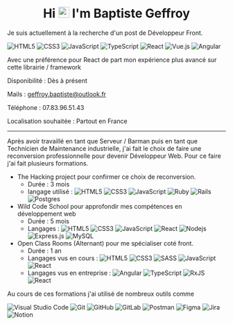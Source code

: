 <h1 align="center">Hi <img src="https://media.giphy.com/media/hvRJCLFzcasrR4ia7z/giphy.gif" width="25px"> I'm Baptiste Geffroy</h1>

Je suis actuellement à la recherche d'un post de Développeur Front.

![HTML5](https://img.shields.io/badge/-HTML5-E34F26?style=for-the-badge&logo=html5&logoColor=white)
![CSS3](https://img.shields.io/badge/-CSS3-1572B6?style=for-the-badge&logo=css3)
![JavaScript](https://img.shields.io/badge/-JavaScript-323330?style=for-the-badge&logo=javascript)
![TypeScript](https://img.shields.io/badge/typescript-%23007ACC.svg?style=for-the-badge&logo=typescript&logoColor=white)
![React](https://img.shields.io/badge/react-%2320232a.svg?style=for-the-badge&logo=react&logoColor=%2361DAFB)
![Vue.js](https://img.shields.io/badge/vuejs-%2335495e.svg?style=for-the-badge&logo=vuedotjs&logoColor=%234FC08D)
![Angular](https://img.shields.io/badge/angular-%23DD0031.svg?style=for-the-badge&logo=angular&logoColor=white)

Avec une préférence pour React de part mon expérience plus avancé sur cette librairie / framework

Disponibilité : Dès à présent

Mails : geffroy.baptiste@outlook.fr

Téléphone : 07.83.96.51.43

Localisation souhaitée : Partout en France

---

Après avoir travaillé en tant que Serveur / Barman puis en tant que Technicien de Maintenance industrielle, j'ai fait le choix de faire une reconversion professionnelle pour devenir Développeur Web.
Pour ce faire j'ai fait plusieurs formations.
- The Hacking project pour confirmer ce choix de reconversion.
  - Durée : 3 mois
  - langage utilisé : 
![HTML5](https://img.shields.io/badge/-HTML5-E34F26?style=Flat&logo=html5&logoColor=white)
![CSS3](https://img.shields.io/badge/-CSS3-1572B6?style=Flat&logo=css3)
![JavaScript](https://img.shields.io/badge/-JavaScript-323330?style=Flat&logo=javascript)
![Ruby](https://img.shields.io/badge/ruby-%23CC342D.svg?style=Flat&logo=ruby&logoColor=white)
![Rails](https://img.shields.io/badge/rails-%23CC0000.svg?style=Flat&logo=ruby-on-rails&logoColor=white)
![Postgres](https://img.shields.io/badge/postgres-%23316192.svg?style=Flat&logo=postgresql&logoColor=white)
- Wild Code School pour approfondir mes compétences en développement web
  - Durée : 5 mois
  - Langages :
![HTML5](https://img.shields.io/badge/-HTML5-E34F26?style=Flat&logo=html5&logoColor=white)
![CSS3](https://img.shields.io/badge/-CSS3-1572B6?style=Flat&logo=css3)
![JavaScript](https://img.shields.io/badge/-JavaScript-323330?style=Flat&logo=javascript)
![React](https://img.shields.io/badge/react-%2320232a.svg?style=Flat&logo=react&logoColor=%2361DAFB)
![Nodejs](https://img.shields.io/badge/-Nodejs-303030?style=Flat&logo=Node.js)
![Express.js](https://img.shields.io/badge/express.js-%23404d59.svg?style=Flat&logo=express&logoColor=%2361DAFB)
![MySQL](https://img.shields.io/badge/-MySQL-336791?style=Flat&logo=mysql)
- Open Class Rooms (Alternant) pour me spécialiser coté front.
  - Durée : 1 an
  - Langages vus en cours :
![HTML5](https://img.shields.io/badge/-HTML5-E34F26?style=Flat&logo=html5&logoColor=white)
![CSS3](https://img.shields.io/badge/-CSS3-1572B6?style=Flat&logo=css3)
![SASS](https://img.shields.io/badge/SASS-hotpink.svg?style=Flat&logo=SASS&logoColor=white)
![JavaScript](https://img.shields.io/badge/-JavaScript-323330?style=Flat&logo=javascript)
![React](https://img.shields.io/badge/react-%2320232a.svg?style=Flat&logo=react&logoColor=%2361DAFB)
  - Langages vus en entreprise :
![Angular](https://img.shields.io/badge/angular-%23DD0031.svg?style=Flat&logo=angular&logoColor=white)
![TypeScript](https://img.shields.io/badge/typescript-%23007ACC.svg?style=Flat&logo=typescript&logoColor=white)
![RxJS](https://img.shields.io/badge/rxjs-%23B7178C.svg?style=Flat&logo=reactivex&logoColor=white)
![React](https://img.shields.io/badge/react-%2320232a.svg?style=Flat&logo=react&logoColor=%2361DAFB)

Au cours de ces formations j'ai utilisé de nombreux outils comme

![Visual Studio Code](https://img.shields.io/badge/Visual%20Studio%20Code-0078d7.svg?style=Flat&logo=visual-studio-code&logoColor=white)
![Git](https://img.shields.io/badge/-Git-3E2C00?style=Flat&logo=git)
![GitHub](https://img.shields.io/badge/-GitHub-181717?style=Flat&logo=github)
![GitLab](https://img.shields.io/badge/-GitLab-FCA121?style=Flat&logo=gitlab)
![Postman](https://img.shields.io/badge/Postman-FF6C37?style=Flat&logo=postman&logoColor=white)
![Figma](https://img.shields.io/badge/figma-%23F24E1E.svg?style=Flat&logo=figma&logoColor=white)
![Jira](https://img.shields.io/badge/jira-%230A0FFF.svg?style=Flat&logo=jira&logoColor=white)
![Notion](https://img.shields.io/badge/Notion-%23000000.svg?style=Flat&logo=notion&logoColor=white)
<!--
![HTML5](https://img.shields.io/badge/-HTML5-E34F26?style=for-the-badge&logo=html5&logoColor=white)
![CSS3](https://img.shields.io/badge/-CSS3-1572B6?style=for-the-badge&logo=css3)
![SASS](https://img.shields.io/badge/SASS-hotpink.svg?style=for-the-badge&logo=SASS&logoColor=white)
![JavaScript](https://img.shields.io/badge/-JavaScript-323330?style=for-the-badge&logo=javascript)
![TypeScript](https://img.shields.io/badge/typescript-%23007ACC.svg?style=for-the-badge&logo=typescript&logoColor=white)
![React](https://img.shields.io/badge/react-%2320232a.svg?style=for-the-badge&logo=react&logoColor=%2361DAFB)
![Angular](https://img.shields.io/badge/angular-%23DD0031.svg?style=for-the-badge&logo=angular&logoColor=white)
![Vue.js](https://img.shields.io/badge/vuejs-%2335495e.svg?style=for-the-badge&logo=vuedotjs&logoColor=%234FC08D)
![Nodejs](https://img.shields.io/badge/-Nodejs-303030?style=for-the-badge&logo=Node.js)
![Express.js](https://img.shields.io/badge/express.js-%23404d59.svg?style=for-the-badge&logo=express&logoColor=%2361DAFB)
![MySQL](https://img.shields.io/badge/-MySQL-336791?style=for-the-badge&logo=mysql)
![PostgreSQL](https://img.shields.io/badge/-PostgreSQL-336791?style=for-the-badge&logo=postgresql)
![Postman](https://img.shields.io/badge/Postman-FF6C37?style=for-the-badge&logo=postman&logoColor=white)
![Visual Studio Code](https://img.shields.io/badge/Visual%20Studio%20Code-0078d7.svg?style=for-the-badge&logo=visual-studio-code&logoColor=white)
![Git](https://img.shields.io/badge/-Git-3E2C00?style=for-the-badge&logo=git)
![GitHub](https://img.shields.io/badge/-GitHub-181717?style=for-the-badge&logo=github)
![GitLab](https://img.shields.io/badge/-GitLab-FCA121?style=for-the-badge&logo=gitlab)
![Battle.net](https://img.shields.io/badge/battle.net-%2300AEFF.svg?style=for-the-badge&logo=battle.net&logoColor=white)
![Epic Games](https://img.shields.io/badge/epicgames-%23313131.svg?style=for-the-badge&logo=epicgames&logoColor=white)
![Riot Games](https://img.shields.io/badge/riotgames-D32936.svg?style=for-the-badge&logo=riotgames&logoColor=white)
![Firefox](https://img.shields.io/badge/Firefox-FF7139?style=for-the-badge&logo=Firefox-Browser&logoColor=white)
![ESLint](https://img.shields.io/badge/ESLint-4B3263?style=for-the-badge&logo=eslint&logoColor=white)
![Jira](https://img.shields.io/badge/jira-%230A0FFF.svg?style=for-the-badge&logo=jira&logoColor=white)
![Notion](https://img.shields.io/badge/Notion-%23000000.svg?style=for-the-badge&logo=notion&logoColor=white)
![Discord](https://img.shields.io/badge/%3CServer%3E-%237289DA.svg?style=for-the-badge&logo=discord&logoColor=white)
![LinkedIn](https://img.shields.io/badge/linkedin-%230077B5.svg?style=for-the-badge&logo=linkedin&logoColor=white)
![Apple](https://img.shields.io/badge/Apple-%23000000.svg?style=for-the-badge&logo=apple&logoColor=white)
![Twitch](https://img.shields.io/badge/Twitch-9347FF?style=for-the-badge&logo=twitch&logoColor=white)
<h3 align="left">Languages and Tools:</h3>
<p align="left"> <a href="https://angular.io" target="_blank" rel="noreferrer"> <img src="https://angular.io/assets/images/logos/angular/angular.svg" alt="angular" width="40" height="40"/> </a> <a href="https://getbootstrap.com" target="_blank" rel="noreferrer"> <img src="https://raw.githubusercontent.com/devicons/devicon/master/icons/bootstrap/bootstrap-plain-wordmark.svg" alt="bootstrap" width="40" height="40"/> </a> <a href="https://www.w3schools.com/css/" target="_blank" rel="noreferrer"> <img src="https://raw.githubusercontent.com/devicons/devicon/master/icons/css3/css3-original-wordmark.svg" alt="css3" width="40" height="40"/> </a> <a href="https://expressjs.com" target="_blank" rel="noreferrer"> <img src="https://raw.githubusercontent.com/devicons/devicon/master/icons/express/express-original-wordmark.svg" alt="express" width="40" height="40"/> </a> <a href="https://www.figma.com/" target="_blank" rel="noreferrer"> <img src="https://www.vectorlogo.zone/logos/figma/figma-icon.svg" alt="figma" width="40" height="40"/> </a> <a href="https://git-scm.com/" target="_blank" rel="noreferrer"> <img src="https://www.vectorlogo.zone/logos/git-scm/git-scm-icon.svg" alt="git" width="40" height="40"/> </a> <a href="https://www.w3.org/html/" target="_blank" rel="noreferrer"> <img src="https://raw.githubusercontent.com/devicons/devicon/master/icons/html5/html5-original-wordmark.svg" alt="html5" width="40" height="40"/> </a> <a href="https://developer.mozilla.org/en-US/docs/Web/JavaScript" target="_blank" rel="noreferrer"> <img src="https://raw.githubusercontent.com/devicons/devicon/master/icons/javascript/javascript-original.svg" alt="javascript" width="40" height="40"/> </a> <a href="https://www.mysql.com/" target="_blank" rel="noreferrer"> <img src="https://raw.githubusercontent.com/devicons/devicon/master/icons/mysql/mysql-original-wordmark.svg" alt="mysql" width="40" height="40"/> </a> <a href="https://nodejs.org" target="_blank" rel="noreferrer"> <img src="https://raw.githubusercontent.com/devicons/devicon/master/icons/nodejs/nodejs-original-wordmark.svg" alt="nodejs" width="40" height="40"/> </a> <a href="https://www.postgresql.org" target="_blank" rel="noreferrer"> <img src="https://raw.githubusercontent.com/devicons/devicon/master/icons/postgresql/postgresql-original-wordmark.svg" alt="postgresql" width="40" height="40"/> </a> <a href="https://postman.com" target="_blank" rel="noreferrer"> <img src="https://www.vectorlogo.zone/logos/getpostman/getpostman-icon.svg" alt="postman" width="40" height="40"/> </a> <a href="https://rubyonrails.org" target="_blank" rel="noreferrer"> <img src="https://raw.githubusercontent.com/devicons/devicon/master/icons/rails/rails-original-wordmark.svg" alt="rails" width="40" height="40"/> </a> <a href="https://reactjs.org/" target="_blank" rel="noreferrer"> <img src="https://raw.githubusercontent.com/devicons/devicon/master/icons/react/react-original-wordmark.svg" alt="react" width="40" height="40"/> </a> <a href="https://www.ruby-lang.org/en/" target="_blank" rel="noreferrer"> <img src="https://raw.githubusercontent.com/devicons/devicon/master/icons/ruby/ruby-original.svg" alt="ruby" width="40" height="40"/> </a> <a href="https://sass-lang.com" target="_blank" rel="noreferrer"> <img src="https://raw.githubusercontent.com/devicons/devicon/master/icons/sass/sass-original.svg" alt="sass" width="40" height="40"/> </a> <a href="https://www.typescriptlang.org/" target="_blank" rel="noreferrer"> <img src="https://raw.githubusercontent.com/devicons/devicon/master/icons/typescript/typescript-original.svg" alt="typescript" width="40" height="40"/> </a> <a href="https://vuejs.org/" target="_blank" rel="noreferrer"> <img src="https://raw.githubusercontent.com/devicons/devicon/master/icons/vuejs/vuejs-original-wordmark.svg" alt="vuejs" width="40" height="40"/> </a> </p>
-->

